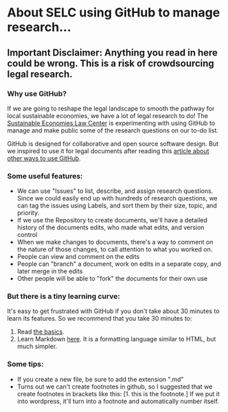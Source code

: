# About SELC using GitHub to manage research...

## Important Disclaimer: Anything you read in here could be wrong. This is a risk of crowdsourcing legal research.

### Why use GitHub?
If we are going to reshape the legal landscape to smooth the pathway for local sustainable economies, we have a lot of legal research to do! The [Sustainable Economies Law Center](http://www.theselc.org) is experimenting with using GitHub to manage and make public some of the research questions on our to-do list. 

GitHub is designed for collaborative and open source software design. But we inspired to use it for legal documents after reading this [article about other ways to use GitHub](http://readwrite.com/2013/11/08/seven-ways-to-use-github-that-arent-coding).

### Some useful features:
* We can use "Issues" to list, describe, and assign research questions. Since we could easily end up with hundreds of research questions, we can tag the issues using Labels, and sort them by their size, topic, and priority.
* If we use the Repository to create documents, we'll have a detailed history of the documents edits, who made what edits, and version control
* When we make changes to documents, there's a way to comment on the nature of those changes, to call attention to what you worked on.
* People can view and comment on the edits
* People can "branch" a document, work on edits in a separate copy, and later merge in the edits
* Other people will be able to "fork" the documents for their own use

### But there is a tiny learning curve:
It's easy to get frustrated with GitHub if you don't take about 30 minutes to learn its features. So we recommend that you take 30 minutes to: 
1. Read [the basics](https://guides.github.com/activities/hello-world/).
2. Learn Markdown [here](https://help.github.com/articles/markdown-basics/). It is a formatting language similar to HTML, but much simpler. 


### Some tips: 
* If you create a new file, be sure to add the extension ".md"
* Turns out we can't create footnotes in github, so I suggested that we create footnotes in brackets like this: [1. this is the footnote.] If we put it into wordpress, it'll turn into a footnote and automatically number itself. 
